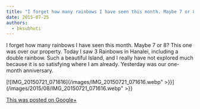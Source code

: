 ```yaml
---
title: "I forget how many rainbows I have seen this month. Maybe 7 or 8? This one was over our property. Today..."
date: 2015-07-25
authors: 
  - bksubhuti
---
```


I forget how many rainbows I have seen this month. Maybe 7 or 8? This one was over our property. Today I saw 3 Rainbows in Hanalei, including a double rainbow. Such a beautiful Island, and I really have not explored much because it is so satisfying where I am already. Yesterday was our one-month anniversary.

[![IMG_20150721_071616](/images/IMG_20150721_071616.webp" >}}](/images/2015/08/IMG_20150721_071616.webp" >}}

[This was posted on Google+](https://plus.google.com/+BhikkhuSubhuti/posts/U6cHhu3V77P)
